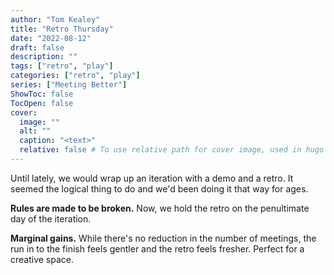 ```yaml
---
author: "Tom Kealey"
title: "Retro Thursday"
date: "2022-08-12"
draft: false
description: ""
tags: ["retro", "play"]
categories: ["retro", "play"]
series: ["Meeting Better"]
ShowToc: false
TocOpen: false
cover:
  image: ""
  alt: ""
  caption: "<text>"
  relative: false # To use relative path for cover image, used in hugo Page-bundles
---
```


Until lately, we would wrap up an iteration with a demo and a retro. It seemed the logical thing to do and we'd been doing it that way for ages. 

**Rules are made to be broken.** Now, we hold the retro on the penultimate day of the iteration.

**Marginal gains.** While there's no reduction in the number of meetings, the run in to the finish feels gentler and the retro feels fresher. Perfect for a creative space.